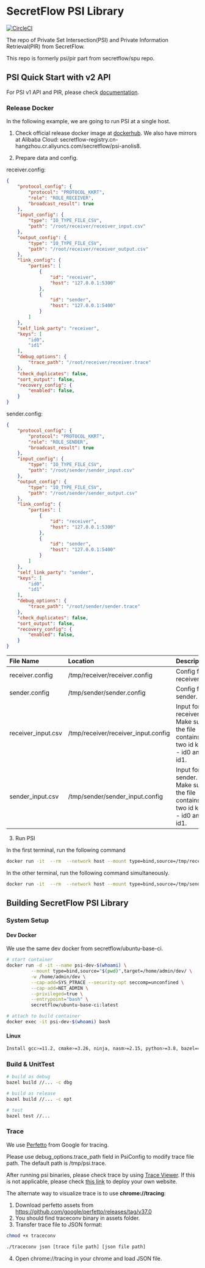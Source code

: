 # SecretFlow PSI Library

[![CircleCI](https://dl.circleci.com/status-badge/img/gh/secretflow/psi/tree/main.svg?style=svg)](https://dl.circleci.com/status-badge/redirect/gh/secretflow/psi/tree/main)

The repo of Private Set Intersection(PSI) and Private Information Retrieval(PIR) from SecretFlow.

This repo is formerly psi/pir part from secretflow/spu repo.

## PSI Quick Start with v2 API

For PSI v1 API and PIR, please check [documentation](https://www.secretflow.org.cn/docs/psi).

### Release Docker

In the following example, we are going to run PSI at a single host.

1. Check official release docker image at [dockerhub](https://hub.docker.com/r/secretflow/psi-anolis8). We also have mirrors at Alibaba Cloud: secretflow-registry.cn-hangzhou.cr.aliyuncs.com/secretflow/psi-anolis8.

2. Prepare data and config.

receiver.config:

```json
{
    "protocol_config": {
        "protocol": "PROTOCOL_KKRT",
        "role": "ROLE_RECEIVER",
        "broadcast_result": true
    },
    "input_config": {
        "type": "IO_TYPE_FILE_CSV",
        "path": "/root/receiver/receiver_input.csv"
    },
    "output_config": {
        "type": "IO_TYPE_FILE_CSV",
        "path": "/root/receiver/receiver_output.csv"
    },
    "link_config": {
        "parties": [
            {
                "id": "receiver",
                "host": "127.0.0.1:5300"
            },
            {
                "id": "sender",
                "host": "127.0.0.1:5400"
            }
        ]
    },
    "self_link_party": "receiver",
    "keys": [
        "id0",
        "id1"
    ],
    "debug_options": {
        "trace_path": "/root/receiver/receiver.trace"
    },
    "check_duplicates": false,
    "sort_output": false,
    "recovery_config": {
        "enabled": false,
    }
}
```

sender.config:

```json
{
    "protocol_config": {
        "protocol": "PROTOCOL_KKRT",
        "role": "ROLE_SENDER",
        "broadcast_result": true
    },
    "input_config": {
        "type": "IO_TYPE_FILE_CSV",
        "path": "/root/sender/sender_input.csv"
    },
    "output_config": {
        "type": "IO_TYPE_FILE_CSV",
        "path": "/root/sender/sender_output.csv"
    },
    "link_config": {
        "parties": [
            {
                "id": "receiver",
                "host": "127.0.0.1:5300"
            },
            {
                "id": "sender",
                "host": "127.0.0.1:5400"
            }
        ]
    },
    "self_link_party": "sender",
    "keys": [
        "id0",
        "id1"
    ],
    "debug_options": {
        "trace_path": "/root/sender/sender.trace"
    },
    "check_duplicates": false,
    "sort_output": false,
    "recovery_config": {
        "enabled": false,
    }
}
```

| File Name          | Location                            | Description                                                                |
| :----------------  | :---------------------------------- | :------------------------------------------------------------------------- |
| receiver.config    | /tmp/receiver/receiver.config       | Config for receiver.                                                       |
| sender.config      | /tmp/sender/sender.config           | Config for sender.                                                         |
| receiver_input.csv | /tmp/receiver/receiver_input.config | Input for receiver. Make sure the file contains two id keys - id0 and id1. |
| sender_input.csv   | /tmp/sender/sender_input.config     | Input for sender. Make sure the file contains two id keys - id0 and id1.   |


3. Run PSI

In the first terminal, run the following command

```bash
docker run -it  --rm  --network host --mount type=bind,source=/tmp/receiver,target=/root/receiver -w /root  --cap-add=SYS_PTRACE --security-opt seccomp=unconfined --cap-add=NET_ADMIN --privileged=true secretflow-registry.cn-hangzhou.cr.aliyuncs.com/secretflow/psi-anolis8:0.1.0beta bash -c "./main --config receiver/receiver.config"
```

In the other terminal, run the following command simultaneously.

```bash
docker run -it  --rm  --network host --mount type=bind,source=/tmp/sender,target=/root/sender -w /root  --cap-add=SYS_PTRACE --security-opt seccomp=unconfined --cap-add=NET_ADMIN --privileged=true secretflow-registry.cn-hangzhou.cr.aliyuncs.com/secretflow/psi-anolis8:0.1.0beta bash -c "./main --config sender/sender.config"
```

## Building SecretFlow PSI Library

### System Setup


#### Dev Docker

We use the same dev docker from secretflow/ubuntu-base-ci.

```sh
# start container
docker run -d -it --name psi-dev-$(whoami) \
         --mount type=bind,source="$(pwd)",target=/home/admin/dev/ \
         -w /home/admin/dev \
         --cap-add=SYS_PTRACE --security-opt seccomp=unconfined \
         --cap-add=NET_ADMIN \
         --privileged=true \
         --entrypoint="bash" \
         secretflow/ubuntu-base-ci:latest

# attach to build container
docker exec -it psi-dev-$(whoami) bash
```

#### Linux

```sh
Install gcc>=11.2, cmake>=3.26, ninja, nasm>=2.15, python>=3.8, bazel==6.2.1, golang, xxd, lld
```

### Build & UnitTest




``` sh
# build as debug
bazel build //... -c dbg

# build as release
bazel build //... -c opt

# test
bazel test //...
```


### Trace

We use [Perfetto](https://perfetto.dev/) from Google for tracing.

Please use debug_options.trace_path field in PsiConfig to modify trace file path. The default path is /tmp/psi.trace.

After running psi binaries, please check trace by using [Trace Viewer](https://ui.perfetto.dev/). If this is not applicable, please check [this link](https://github.com/google/perfetto/issues/170) to deploy your own website.

The alternate way to visualize trace is to use **chrome://tracing**:
1. Download perfetto assets from https://github.com/google/perfetto/releases/tag/v37.0
2. You should find traceconv binary in assets folder.
3. Transfer trace file to JSON format:

```bash
chmod +x traceconv

./traceconv json [trace file path] [json file path]
```
4. Open chrome://tracing in your chrome and load JSON file.
